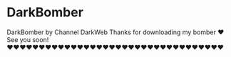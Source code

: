 # DarkBomber
DarkBomber by Channel DarkWeb
Thanks for downloading my bomber ♥
See you soon!
♥♥♥♥♥♥♥♥♥♥♥♥♥♥♥♥♥♥♥♥♥♥♥♥♥♥♥♥♥♥♥♥♥♥
